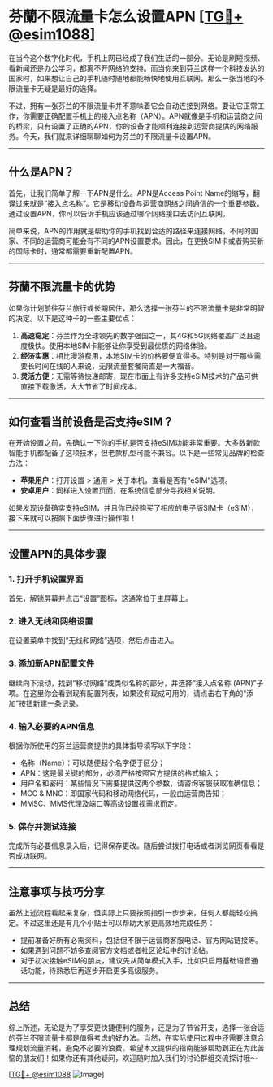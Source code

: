 # 芬蘭不限流量卡怎么设置APN [[TG💪+ @esim1088](https://t.me/s/esim1088)]

在当今这个数字化时代，手机上网已经成了我们生活的一部分。无论是刷短视频、看新闻还是办公学习，都离不开网络的支持。而当你来到芬兰这样一个科技发达的国家时，如果想让自己的手机随时随地都能畅快地使用互联网，那么一张当地的不限流量卡无疑是最好的选择。

不过，拥有一张芬兰的不限流量卡并不意味着它会自动连接到网络。要让它正常工作，你需要正确配置手机上的接入点名称（APN）。APN就像是手机和运营商之间的桥梁，只有设置了正确的APN，你的设备才能顺利连接到运营商提供的网络服务。今天，我们就来详细聊聊如何为芬兰的不限流量卡设置APN。

---

## 什么是APN？

首先，让我们简单了解一下APN是什么。APN是Access Point Name的缩写，翻译过来就是“接入点名称”。它是移动设备与运营商网络之间通信的一个重要参数。通过设置APN，你可以告诉手机应该通过哪个网络接口去访问互联网。

简单来说，APN的作用就是帮助你的手机找到合适的路径来连接网络。不同的国家、不同的运营商可能会有不同的APN设置要求。因此，在更换SIM卡或者购买新的国际卡时，通常都需要重新配置APN。

---

## 芬蘭不限流量卡的优势

如果你计划前往芬兰旅行或长期居住，那么选择一张芬兰的不限流量卡是非常明智的决定。以下是这种卡的一些主要优点：

1. **高速稳定**：芬兰作为全球领先的数字强国之一，其4G和5G网络覆盖广泛且速度极快。使用本地SIM卡能够让你享受到最优质的网络体验。
2. **经济实惠**：相比漫游费用，本地SIM卡的价格要便宜得多。特别是对于那些需要长时间在线的人来说，无限流量套餐简直是一大福音。
3. **灵活方便**：无需等待快递邮寄，现在市面上有许多支持eSIM技术的产品可供直接下载激活，大大节省了时间成本。

---

## 如何查看当前设备是否支持eSIM？

在开始设置之前，先确认一下你的手机是否支持eSIM功能非常重要。大多数新款智能手机都配备了这项技术，但老款机型可能不兼容。以下是一些常见品牌的检查方法：

- **苹果用户**：打开设置 > 通用 > 关于本机，查看是否有“eSIM”选项。
- **安卓用户**：同样进入设置页面，在系统信息部分寻找相关说明。

如果发现设备确实支持eSIM，并且你已经购买了相应的电子版SIM卡（eSIM），接下来就可以按照下面步骤进行操作啦！

---

## 设置APN的具体步骤

### 1. 打开手机设置界面
首先，解锁屏幕并点击“设置”图标，这通常位于主屏幕上。

### 2. 进入无线和网络设置
在设置菜单中找到“无线和网络”选项，然后点击进入。

### 3. 添加新APN配置文件
继续向下滚动，找到“移动网络”或类似名称的部分，并选择“接入点名称 (APN)”子项。在这里你会看到现有配置列表，如果没有现成可用的，请点击右下角的“添加”按钮新建一条记录。

### 4. 输入必要的APN信息
根据你所使用的芬兰运营商提供的具体指导填写以下字段：
- 名称（Name）：可以随便起个名字便于区分；
- APN：这是最关键的部分，必须严格按照官方提供的格式输入；
- 用户名和密码：某些情况下需要提供这两个参数，请咨询客服获取准确信息；
- MCC & MNC：即国家代码和移动网络代码，一般由运营商告知；
- MMSC、MMS代理及端口等高级设置视需求而定。

### 5. 保存并测试连接
完成所有必要信息录入后，记得保存更改。随后尝试拨打电话或者浏览网页看看是否成功联网。

---

## 注意事项与技巧分享

虽然上述流程看起来复杂，但实际上只要按照指引一步步来，任何人都能轻松搞定。不过这里还是有几个小贴士可以帮助大家更高效地完成任务：

- 提前准备好所有必需资料，包括但不限于运营商客服电话、官方网站链接等。
- 如果遇到问题不妨多查阅官方文档或者社区论坛中的讨论帖。
- 对于初次接触eSIM的朋友，建议先从简单模式入手，比如只启用基础语音通话功能，待熟悉后再逐步开启更多高级服务。

---

## 总结

综上所述，无论是为了享受更快捷便利的服务，还是为了节省开支，选择一张合适的芬兰不限流量卡都是值得考虑的好办法。当然，在实际使用过程中还需要注意合理规划流量消耗，避免不必要的浪费。希望本文提供的指南能够帮助到正在为此苦恼的朋友们！如果你还有其他疑问，欢迎随时加入我们的讨论群组交流探讨哦～

[[TG💪+ @esim1088](https://t.me/s/esim1088) ![Image](https://i.postimg.cc/4NQfJmqS/Snipaste-2025-05-13-00-14-12.png)]